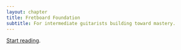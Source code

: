 ```yaml
---
layout: chapter
title: Fretboard Foundation
subtitle: For intermediate guitarists building toward mastery.
---
```


[Start reading](preface.html).

